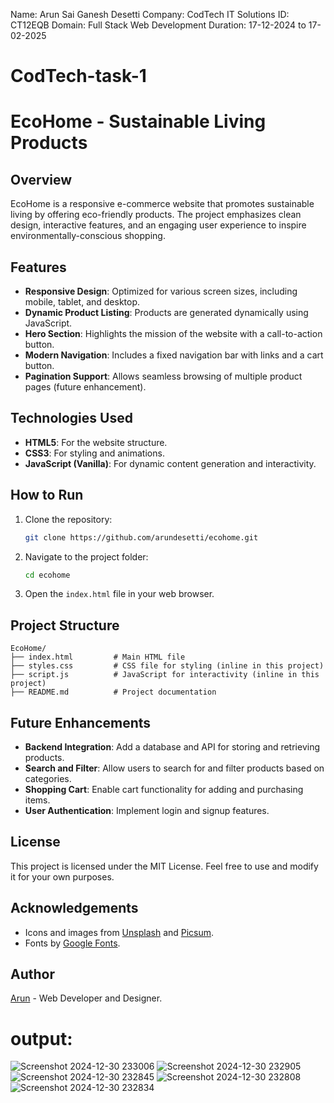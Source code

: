 
Name: Arun Sai Ganesh Desetti
Company: CodTech IT Solutions
ID: CT12EQB
Domain: Full Stack Web Development
Duration: 17-12-2024 to 17-02-2025


# CodTech-task-1
# EcoHome - Sustainable Living Products

## Overview
EcoHome is a responsive e-commerce website that promotes sustainable living by offering eco-friendly products. The project emphasizes clean design, interactive features, and an engaging user experience to inspire environmentally-conscious shopping.

## Features
- **Responsive Design**: Optimized for various screen sizes, including mobile, tablet, and desktop.
- **Dynamic Product Listing**: Products are generated dynamically using JavaScript.
- **Hero Section**: Highlights the mission of the website with a call-to-action button.
- **Modern Navigation**: Includes a fixed navigation bar with links and a cart button.
- **Pagination Support**: Allows seamless browsing of multiple product pages (future enhancement).

## Technologies Used
- **HTML5**: For the website structure.
- **CSS3**: For styling and animations.
- **JavaScript (Vanilla)**: For dynamic content generation and interactivity.

## How to Run
1. Clone the repository:
   ```bash
   git clone https://github.com/arundesetti/ecohome.git
   ```
2. Navigate to the project folder:
   ```bash
   cd ecohome
   ```
3. Open the `index.html` file in your web browser.

## Project Structure
```
EcoHome/
├── index.html         # Main HTML file
├── styles.css         # CSS file for styling (inline in this project)
├── script.js          # JavaScript for interactivity (inline in this project)
├── README.md          # Project documentation
```

## Future Enhancements
- **Backend Integration**: Add a database and API for storing and retrieving products.
- **Search and Filter**: Allow users to search for and filter products based on categories.
- **Shopping Cart**: Enable cart functionality for adding and purchasing items.
- **User Authentication**: Implement login and signup features.

## License
This project is licensed under the MIT License. Feel free to use and modify it for your own purposes.

## Acknowledgements
- Icons and images from [Unsplash](https://unsplash.com/) and [Picsum](https://picsum.photos/).
- Fonts by [Google Fonts](https://fonts.google.com/).

## Author
[Arun](https://github.com/arundesetti) - Web Developer and Designer.




# output:

![Screenshot 2024-12-30 233006](https://github.com/user-attachments/assets/820711d3-4a19-40e5-9be8-fbe224d9b1e9)
![Screenshot 2024-12-30 232905](https://github.com/user-attachments/assets/b3558628-32a0-4663-9efe-8ad960668fff)
![Screenshot 2024-12-30 232845](https://github.com/user-attachments/assets/b0c073af-6c2d-443d-9176-e942a692985b)
![Screenshot 2024-12-30 232808](https://github.com/user-attachments/assets/5192ad60-6b1b-45c7-940f-c4641da1e7b1)
![Screenshot 2024-12-30 232834](https://github.com/user-attachments/assets/99598267-b644-4aef-9e7a-a31c5218972d)

